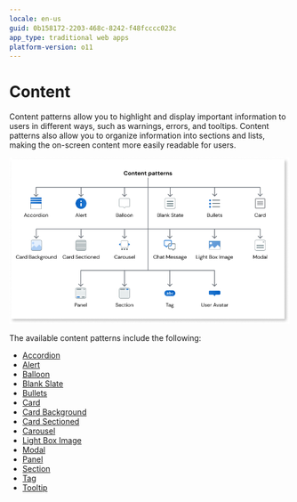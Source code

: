 ```yaml
---
locale: en-us
guid: 0b158172-2203-468c-8242-f48fcccc023c
app_type: traditional web apps
platform-version: o11
---
```


# Content

Content patterns allow you to highlight and display important information to users in different ways, such as warnings, errors, and tooltips. Content patterns also allow you to organize information into sections and lists, making the on-screen content more easily readable for users.

![Traditional web content patterns](<images/content-traditional-web-patterns-diag.png>)

 The available content patterns include the following:
 
* [Accordion](../content/accordion/accordion.md)
* [Alert](../content/alert/alert.md)
* [Balloon](../content/balloon/balloon.md)
* [Blank Slate](blankslate.md)
* [Bullets](bullets.md)
* [Card](card.md)
* [Card Background](cardbackground.md)
* [Card Sectioned](cardsectioned.md)
* [Carousel](carousel.md)
* [Light Box Image](lightboximage.md)
* [Modal](modal.md)
* [Panel](panel.md)
* [Section](section.md)
* [Tag](tag.md)
* [Tooltip](tooltip.md)
